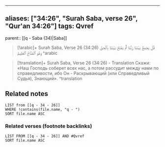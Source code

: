 
---
aliases: ["34:26", "Surah Saba, verse 26", "Qur'an 34:26"]
tags: Qvref
---

parent:: [[q - Saba (34)|Saba]]

> [!arabic]+ Surah Saba, Verse 26 (34:26)
> <span class="quran-arabic">قُلْ يَجْمَعُ بَيْنَنَا رَبُّنَا ثُمَّ يَفْتَحُ بَيْنَنَا بِٱلْحَقِّ وَهُوَ ٱلْفَتَّاحُ ٱلْعَلِيمُ</span>
^arabic

> [!translation]+ Surah Saba, Verse 26 (34:26) - Translation
> Скажи: «Наш Господь соберет всех нас, а потом рассудит между нами по справедливости, ибо Он - Раскрывающий (или Справедливый Судья), Знающий».
^translation



## Related notes
```dataview
LIST from [[q - 34 - 26]]
WHERE !contains(file.name, "q - ")
SORT file.name ASC
```

### Related verses (footnote backlinks)
```dataview
LIST FROM [[q - 34 - 26]] AND #Qvref
SORT file.name ASC
```

